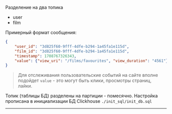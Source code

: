 Разделение на два топика
- user
- film

Примерный формат сообщения:

```json
{
    "user_id": "3d825f60-9fff-4dfe-b294-1a45fa1e115d",
    "film_id": "3d825f60-9fff-4dfe-b294-1a45fa1e115d",
    "timestamp": 1708767326343,  
    "value": {"view_uri": "/films/favourites", "view_duration": "4561"}  //dict[any, any]
}
```

> Для отслеживания пользовательские событий на сайте вполне подойдет `value` - это могут быть клики, просмотры страниц, лайки.

Топик (таблицы БД) разделены на партиции - помесячно. Настройка прописана в инициализации БД Clickhouse `./init_sql/init_db.sql`

---
